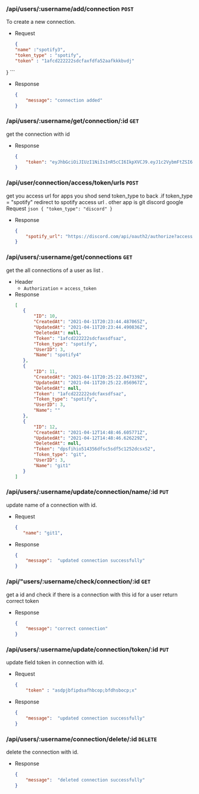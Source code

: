 ### /api/users/:username/add/connection `POST`
To create a new connection.
- Request
    ```json
    {
    "name" :"spotify3",
    "token_type" : "spotify",
    "token" : "1afcd222222sdcfaxfdfa52aafkkkbvdj"


}
    ```
- Response
    ```json
    {
        "message": "connection added"
    }
    ```
### /api/users/:username/get/connection/:id `GET`
get the connection with id

- Response
    ```json
    {
        "token": "eyJhbGciOiJIUzI1NiIsInR5cCI6IkpXVCJ9.eyJ1c2VybmFtZSI6ImxlZ2F0by"
    }
    ```


### /api/user/connection/access/token/urls `POST`
get you access url for apps you shod send token_type to back .if token_type = "spotify" redirect to spotify access url . other app is git discord google
Request
    ```json
    {
        "token_type": "discord"
    }
    ```
- Response
    ```json
    {
        "spotify_url": "https://discord.com/api/oauth2/authorize?access_type=online&client_id=830463353079988314&redirect_uri=http://localhost:8080/callback&response_type=code&scope=identify+email&state=h8EecvhXJqHsG5EQ3K0gei4EUrWpaFj_HqH3WNZdrzrX1BX1COQRsTUv3-yGi3WmHQbw0EHJ58Rx1UOkvwip-Q%3D%3D"
    }
    ```

### /api/users/:username/get/connections `GET`
get the all  connections of a user as list .
- Header
    - `Authorization` = `access_token`
 - Response
     ```json
    [
        {
            "ID": 10,
            "CreatedAt": "2021-04-11T20:23:44.487065Z",
            "UpdatedAt": "2021-04-11T20:23:44.490836Z",
            "DeletedAt": null,
            "Token": "1afcd222222sdcfaxsdfsaz",
            "Token_type": "spotify",
            "UserID": 3,
            "Name": "spotify4"
        },
        {
            "ID": 11,
            "CreatedAt": "2021-04-11T20:25:22.047339Z",
            "UpdatedAt": "2021-04-11T20:25:22.056967Z",
            "DeletedAt": null,
            "Token": "1afcd222222sdcfaxsdfsaz",
            "Token_type": "spotify",
            "UserID": 3,
            "Name": ""
        },
        {
            "ID": 12,
            "CreatedAt": "2021-04-12T14:48:46.605771Z",
            "UpdatedAt": "2021-04-12T14:48:46.626229Z",
            "DeletedAt": null,
            "Token": "dpsfihio514356dfsc5sdf5c1252dcsx52",
            "Token_type": "git",
            "UserID": 3,
            "Name": "git1"
        }
    ]
    ```

### /api/users/:username/update/connection/name/:id `PUT`
update name of a connection with id.
- Request
    ```json
    {
       "name": "git1",
    ```
- Response
    ```json
    {
        "message":  "updated connection successfully"
    }
    ```

### /api/"users/:username/check/connection/:id `GET`
get a id and check if there is a connection with this id for a user return correct token
- Response
    ```json
    {
        "message": "correct connection"
    }
    ```

### /api/users/:username/update/connection/token/:id `PUT`
update field token in connection with id.
- Request
    ```json
    {
        "token" : "asdpjbfipdsafhbcop;bfdhsbocp;x"
    ```
- Response
    ```json
    {
        "message":  "updated connection successfully"
    }
    ```


### /api/users/:username/connection/delete/:id `DELETE`
delete the connection with id.
- Response
    ```json
    {
        "message":  "deleted connection successfully"
    }
    ```